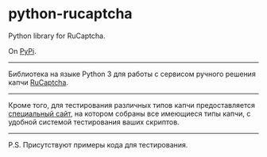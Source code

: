 # python-rucaptcha
Python library for RuCaptcha.

On [PyPi](https://pypi.python.org/pypi?:action=display&name=python-rucaptcha&version=0.1).
***
Библиотека на языке Python 3 для работы с сервисом ручного решения капчи [RuCaptcha](https://rucaptcha.com/).
***
Кроме того, для тестирования различных типов капчи предоставляется [специальный сайт](http://85.255.8.26/), на котором собраны все имеющиеся типы капчи, с удобной системой тестирования ваших скриптов.
***
P.S. Присутствуют примеры кода для тестирования.
